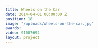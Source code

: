 ```yaml
---
title: Wheels on the Car
date: 2014-04-01 00:00:00 Z
position: 18
image: "/uploads/wheels-on-the-car.jpg"
awards: 
video: 91007694
layout: project
---
```


